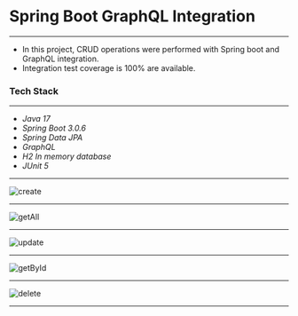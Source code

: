 # Spring Boot GraphQL Integration
___
* In this project, CRUD operations were performed with Spring boot and GraphQL integration. 
* Integration test coverage is 100% are available.

### Tech Stack
___
- _Java 17_
- _Spring Boot 3.0.6_
- _Spring Data JPA_
- _GraphQL_
- _H2 In memory database_
- _JUnit 5_

___
![create](https://user-images.githubusercontent.com/81089561/236304205-e4da5d2c-64c9-43aa-98eb-43df98312e0b.jpg)
___
![getAll](https://user-images.githubusercontent.com/81089561/236304593-d3b1dbdf-7a13-4600-a1b7-816238b1a77b.jpg)
___
![update](https://user-images.githubusercontent.com/81089561/236304620-589c7eb0-1dec-4295-807f-49f041fcc011.jpg)
___
![getById](https://user-images.githubusercontent.com/81089561/236305409-3c75bc32-fd1c-41e8-9a47-09cad6a0d4d8.jpg)
___
![delete](https://user-images.githubusercontent.com/81089561/236305442-b4ee344d-e539-445a-b0f1-1d63b8639581.jpg)
___
